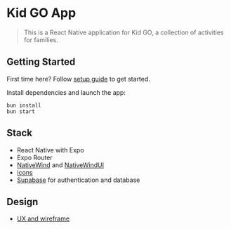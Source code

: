 # Kid GO App

> This is a React Native application for Kid GO, a collection of activities for families.

## Getting Started

First time here? Follow [setup guide](./docs/setup.md) to get started.

Install dependencies and launch the app:

```console
bun install
bun start
```

## Stack

- React Native with Expo
- Expo Router
- [NativeWind](https://www.nativewind.dev/) and [NativeWindUI](https://nativewindui.com/component/button)
- [icons](https://github.com/roninoss/icons)
- [Supabase](https://supabase.com/) for authentication and database

## Design

- [UX and wireframe](https://excalidraw.com/#json=lkGItA5_efXmwOf_muWk6,tQ5Zbm8U50CapfkbTCNgOw)

